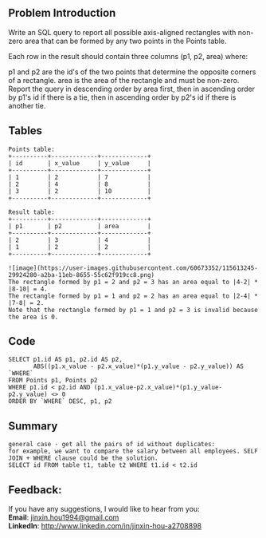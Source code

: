 ## Problem Introduction
Write an SQL query to report all possible axis-aligned rectangles with non-zero area that can be formed by any two points in the Points table.

Each row in the result should contain three columns (p1, p2, area) where:

p1 and p2 are the id's of the two points that determine the opposite corners of a rectangle.
area is the area of the rectangle and must be non-zero.
Report the query in descending order by area first, then in ascending order by p1's id if there is a tie, then in ascending order by p2's id if there is another tie.

## Tables
```
Points table:
+----------+-------------+-------------+
| id       | x_value     | y_value     |
+----------+-------------+-------------+
| 1        | 2           | 7           |
| 2        | 4           | 8           |
| 3        | 2           | 10          |
+----------+-------------+-------------+

Result table:
+----------+-------------+-------------+
| p1       | p2          | area        |
+----------+-------------+-------------+
| 2        | 3           | 4           |
| 1        | 2           | 2           |
+----------+-------------+-------------+

![image](https://user-images.githubusercontent.com/60673352/115613245-29924280-a2ba-11eb-8655-55c62f919cc8.png)
The rectangle formed by p1 = 2 and p2 = 3 has an area equal to |4-2| * |8-10| = 4.
The rectangle formed by p1 = 1 and p2 = 2 has an area equal to |2-4| * |7-8| = 2.
Note that the rectangle formed by p1 = 1 and p2 = 3 is invalid because the area is 0.
```

## Code
```
SELECT p1.id AS p1, p2.id AS p2, 
       ABS((p1.x_value - p2.x_value)*(p1.y_value - p2.y_value)) AS `WHERE`
FROM Points p1, Points p2
WHERE p1.id < p2.id AND (p1.x_value-p2.x_value)*(p1.y_value-p2.y_value) <> 0
ORDER BY `WHERE` DESC, p1, p2
```

## Summary
```
general case - get all the pairs of id without duplicates:
for example, we want to compare the salary between all employees. SELF JOIN + WHERE clause could be the solution.
SELECT id FROM table t1, table t2 WHERE t1.id < t2.id
```

## Feedback:
If you have any suggestions, I would like to hear from you:<br/>
**Email**: jinxin.hou1994@gmail.com<br/>
**LinkedIn**: http://www.linkedin.com/in/jinxin-hou-a2708898
